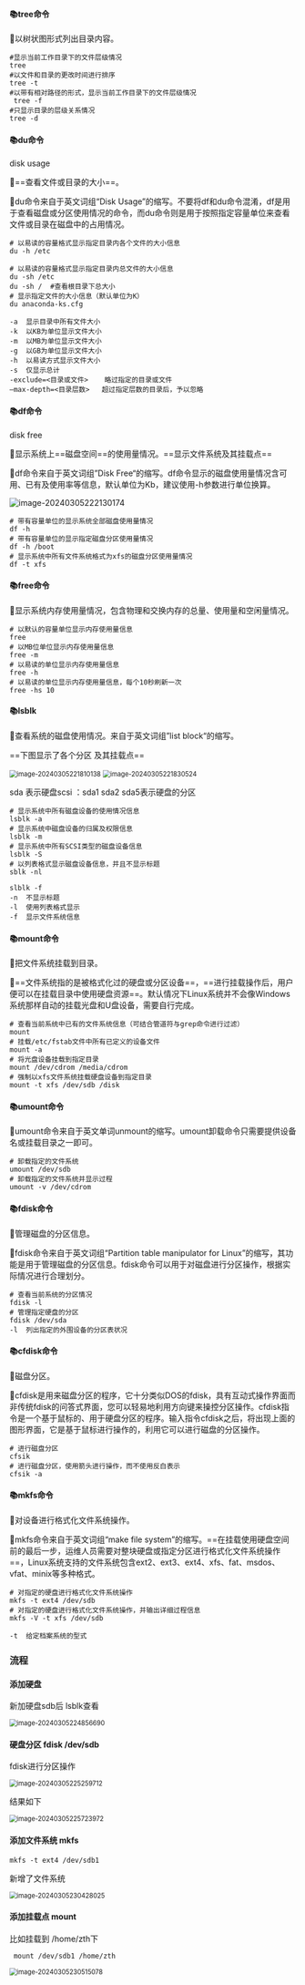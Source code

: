 #### 📚tree命令

📔以树状图形式列出目录内容。

```shell
#显示当前工作目录下的文件层级情况
tree
#以文件和目录的更改时间进行排序
tree -t
#以带有相对路径的形式，显示当前工作目录下的文件层级情况
 tree -f
#只显示目录的层级关系情况
tree -d
```

#### 📚du命令

disk usage

📔==查看文件或目录的大小==。

🔖du命令来自于英文词组“Disk Usage”的缩写。不要将df和du命令混淆，df是用于查看磁盘或分区使用情况的命令，而du命令则是用于按照指定容量单位来查看文件或目录在磁盘中的占用情况。

```shell
# 以易读的容量格式显示指定目录内各个文件的大小信息
du -h /etc

# 以易读的容量格式显示指定目录内总文件的大小信息
du -sh /etc 
du -sh /  #查看根目录下总大小
# 显示指定文件的大小信息（默认单位为K）
du anaconda-ks.cfg 

-a	显示目录中所有文件大小
-k	以KB为单位显示文件大小
-m	以MB为单位显示文件大小
-g	以GB为单位显示文件大小
-h	以易读方式显示文件大小
-s	仅显示总计
-exclude=<目录或文件>	略过指定的目录或文件
–max-depth=<目录层数>	超过指定层数的目录后，予以忽略
```

#### 📚df命令

disk free

📔显示系统上==磁盘空间==的使用量情况。==显示文件系统及其挂载点==

🔖df命令来自于英文词组”Disk Free“的缩写。df命令显示的磁盘使用量情况含可用、已有及使用率等信息，默认单位为Kb，建议使用-h参数进行单位换算。

![image-20240305222130174](./image_8%EF%BC%8C%E7%A3%81%E7%9B%98%E7%AE%A1%E7%90%86/image-20240305222130174.png)

```shell
# 带有容量单位的显示系统全部磁盘使用量情况
df -h
# 带有容量单位的显示指定磁盘分区使用量情况
df -h /boot
# 显示系统中所有文件系统格式为xfs的磁盘分区使用量情况
df -t xfs
```

#### 📚free命令

📔显示系统内存使用量情况，包含物理和交换内存的总量、使用量和空闲量情况。

```shell
# 以默认的容量单位显示内存使用量信息
free
# 以MB位单位显示内存使用量信息
free -m
# 以易读的单位显示内存使用量信息
free -h
# 以易读的单位显示内存使用量信息，每个10秒刷新一次
free -hs 10
```

#### 📚lsblk

📔查看系统的磁盘使用情况。来自于英文词组”list block“的缩写。

==下图显示了各个分区 及其挂载点==

<img src="./image_8%EF%BC%8C%E7%A3%81%E7%9B%98%E7%AE%A1%E7%90%86/image-20240305221810138.png" alt="image-20240305221810138" style="zoom:80%;" />

<img src="./image_8%EF%BC%8C%E7%A3%81%E7%9B%98%E7%AE%A1%E7%90%86/image-20240305221830524.png" alt="image-20240305221830524" style="zoom:80%;" />

sda 表示硬盘scsi  ：sda1 sda2 sda5表示硬盘的分区

```shell
# 显示系统中所有磁盘设备的使用情况信息
lsblk -a
# 显示系统中磁盘设备的归属及权限信息
lsblk -m
# 显示系统中所有SCSI类型的磁盘设备信息
lsblk -S
# 以列表格式显示磁盘设备信息，并且不显示标题
sblk -nl

slblk -f
-n	不显示标题
-l	使用列表格式显示
-f	显示文件系统信息
```

#### 📚mount命令

📔把文件系统挂载到目录。

🔖==文件系统指的是被格式化过的硬盘或分区设备==，==进行挂载操作后，用户便可以在挂载目录中使用硬盘资源==。默认情况下Linux系统并不会像Windows系统那样自动的挂载光盘和U盘设备，需要自行完成。

```SHELL
# 查看当前系统中已有的文件系统信息（可结合管道符与grep命令进行过滤）
mount 
# 挂载/etc/fstab文件中所有已定义的设备文件
mount -a
# 将光盘设备挂载到指定目录
mount /dev/cdrom /media/cdrom
# 强制以xfs文件系统挂载硬盘设备到指定目录
mount -t xfs /dev/sdb /disk
```

#### 📚umount命令

🔖umount命令来自于英文单词unmount的缩写。umount卸载命令只需要提供设备名或挂载目录之一即可。

```
# 卸载指定的文件系统
umount /dev/sdb
# 卸载指定的文件系统并显示过程
umount -v /dev/cdrom
```

#### 📚fdisk命令

📔管理磁盘的分区信息。

🔖fdisk命令来自于英文词组“Partition table manipulator for Linux”的缩写，其功能是用于管理磁盘的分区信息。fdisk命令可以用于对磁盘进行分区操作，根据实际情况进行合理划分。

```
# 查看当前系统的分区情况
fdisk -l
# 管理指定硬盘的分区
fdisk /dev/sda
-l	列出指定的外围设备的分区表状况
```

#### 📚cfdisk命令
📔磁盘分区。

🔖cfdisk是用来磁盘分区的程序，它十分类似DOS的fdisk，具有互动式操作界面而非传统fdisk的问答式界面，您可以轻易地利用方向键来操控分区操作。cfdisk指令是一个基于鼠标的、用于硬盘分区的程序。输入指令cfdisk之后，将出现上面的图形界面，它是基于鼠标进行操作的，利用它可以进行磁盘的分区操作。
```
# 进行磁盘分区
cfsik 
# 进行磁盘分区，使用箭头进行操作，而不使用反白表示
cfsik -a
```

#### 📚mkfs命令
📔对设备进行格式化文件系统操作。

🔖mkfs命令来自于英文词组“make file system”的缩写。==在挂载使用硬盘空间前的最后一步，运维人员需要对整块硬盘或指定分区进行格式化文件系统操作==，Linux系统支持的文件系统包含ext2、ext3、ext4、xfs、fat、msdos、vfat、minix等多种格式。
```shell
# 对指定的硬盘进行格式化文件系统操作
mkfs -t ext4 /dev/sdb
# 对指定的硬盘进行格式化文件系统操作，并输出详细过程信息
mkfs -V -t xfs /dev/sdb

-t	给定档案系统的型式
```

### 流程

#### 添加硬盘

新加硬盘sdb后     lsblk查看

<img src="./image_8%EF%BC%8C%E7%A3%81%E7%9B%98%E7%AE%A1%E7%90%86/image-20240305224856690.png" alt="image-20240305224856690" style="zoom:80%;" />

#### 硬盘分区 fdisk  /dev/sdb

fdisk进行分区操作

<img src="./image_8%EF%BC%8C%E7%A3%81%E7%9B%98%E7%AE%A1%E7%90%86/image-20240305225259712.png" alt="image-20240305225259712" style="zoom:80%;" />

结果如下

<img src="./image_8%EF%BC%8C%E7%A3%81%E7%9B%98%E7%AE%A1%E7%90%86/image-20240305225723972.png" alt="image-20240305225723972" style="zoom:80%;" />

#### 添加文件系统 mkfs

`mkfs -t ext4 /dev/sdb1  `

新增了文件系统

<img src="./image_8%EF%BC%8C%E7%A3%81%E7%9B%98%E7%AE%A1%E7%90%86/image-20240305230428025.png" alt="image-20240305230428025" style="zoom:80%;" />

#### 添加挂载点 mount

比如挂载到 /home/zth下

` mount /dev/sdb1 /home/zth`

<img src="./image_8%EF%BC%8C%E7%A3%81%E7%9B%98%E7%AE%A1%E7%90%86/image-20240305230515078.png" alt="image-20240305230515078" style="zoom:80%;" />

